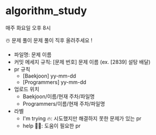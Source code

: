 # algorithm_study
매주 화요일 오후 8시

☃️  문제 풀이
문제 풀이 직후 올려주세요 !

- 파일명: 문제 이름
- 커밋 메세지 규칙: [문제 번호] 문제 이름 (ex. [2839] 설탕 배달)
- pr 규칙
    + [Baekjoon] yy-mm-dd
    + [Programmers] yy-mm-dd
- 업로드 위치
    + Baekjoon/이름/현재 주차/파일명
    + Programmers/이름/현재 주차/파일명
- 라벨
    + I'm trying 🔥: 시도했지만 해결하지 못한 문제가 있는 pr
    + help 🙋‍♂️: 도움이 필요한 pr

